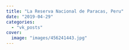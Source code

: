 ```yaml
---
title: "La Reserva Nacional de Paracas, Peru"
date: "2019-04-29"
categories: 
  - "vk_posts"
cover:
  image: "images/456241443.jpg"
---
```



